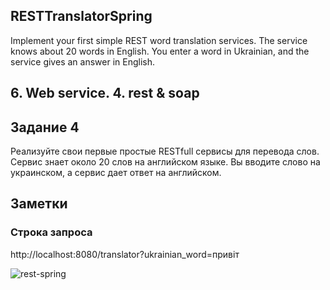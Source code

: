 ## RESTTranslatorSpring
Implement your first simple REST word translation services. The service knows about 20 words in English. You enter a word in Ukrainian, and the service gives an answer in English.

## 6. Web service. 4. rest & soap

## Задание 4

Реализуйте свои первые простые RESTfull сервисы для перевода слов. Сервис знает около 20 слов на английском языке. Вы вводите слово на украинском, а сервис дает ответ на английском.

## Заметки

### Строка запроса

http://localhost:8080/translator?ukrainian_word=привіт

![rest-spring](https://github.com/Minisiia/RESTTranslatorSpring/assets/113467640/c68f606b-7a82-442a-9c6d-6d321e680dc7)
